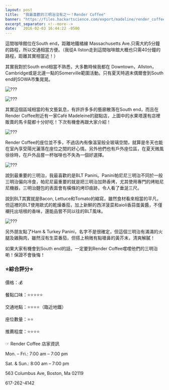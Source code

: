 ```yaml
---
layout: post
title:  "我最喜歡的三明治沒有之一！Render Coffee"
banner: "https://files.hackartscience.com/export/madeline/render_coffee/render_1.jpg"
excerpt_separator: <!--more-->
date:   2016-02-03 16:44:22 -0500
---
```


這間咖啡館位在South end，距離地鐵橘線 Massachusetts Ave.只需大約5分鐘的路程，所以交通相當方便。（我從A llston走到這間咖啡館大概也只需40分鐘的路程，距離其實相當近！）

其實我對於South end相當不熟悉，大多數時候我都在 Downtown，Allston，Cambridge或是北邊一點的Somerville範圍活動。只有夏天時週末偶爾會到South end的SOWA市集晃晃。

<!--more-->

![???][render_2]

![???][render_4]

其實這個區域相當的有文藝氣息，有許許多多的藝廊散落在South end，而且在Render Coffee附近有一家Café Madeleine的甜點店，上圖中的水果塔還有店裡販賣的馬卡龍都十分好吃！下次有機會再跟大家介紹！

![???][render_3]

Render Coffee的座位並不多，不過店內有像溫室般全玻璃空間，就算是冬天也能在室內享受陽光灑落在座位之間的好心情。另外他們也有戶外座位區，在夏天微風徐徐時，在戶外品嘗一杯咖啡也不失為一個好選擇。

![???][render_6]

說到最重要的三明治，我最喜歡的是BLT Panini。Panini帕尼尼三明治不同於一般三明治偏向冷食，帕尼尼最重要的就是把三明治加熱香烤，尤其使用專門的烤帕尼尼機器，三明治麵包的表面會有橫條的烤印痕跡，令人看了垂涎三尺。

說到BLT其實就是Bacon, Lettuce和Tomato的縮寫，雖然食材看來相當的平凡，但這裡的BLT使用歐式的乾燥番茄，加上新鮮的西洋菠菜和aioli香蒜蛋黃醬，不僅襯托出培根的香味，還能品嘗不同以往的BLT風味。

![???][render_9]

另外朋友點了Ham & Turkey Panini，名字不是很確定，但這個三明治有滿滿的火腿及雞胸肉，雖然沒有生菜番茄，但搭上稍微有點嗆鼻的黃芥末，清爽解膩！

如果大家有機會到South end的話，一定要到Render Coffee嚐嚐他們的三明治喲！保證不會後悔！


### ⭐️綜合評分⭐️

價格：💰

餐點口味：⭐️⭐️⭐️⭐️⭐️

交通地點：⭐️⭐️⭐️⭐️（臨近地鐵）

座位數量：⭐️⭐️

推薦程度：⭐️⭐️⭐️⭐️

☞ Render Coffee 店家資訊

Mon. – Fri.: 7:00 am – 7:00 pm

Sat. & Sun.: 8:00 am – 7:00 pm

563 Columbus Ave, Boston, Ma 02119

617-262-4142


[render_2]: https://files.hackartscience.com/export/madeline/render_coffee/render_2.jpg
[render_3]: https://files.hackartscience.com/export/madeline/render_coffee/render_3.jpg
[render_4]: https://files.hackartscience.com/export/madeline/render_coffee/render_4.jpg
[render_6]: https://files.hackartscience.com/export/madeline/render_coffee/render_6.jpg
[render_9]: https://files.hackartscience.com/export/madeline/render_coffee/render_9.jpg
